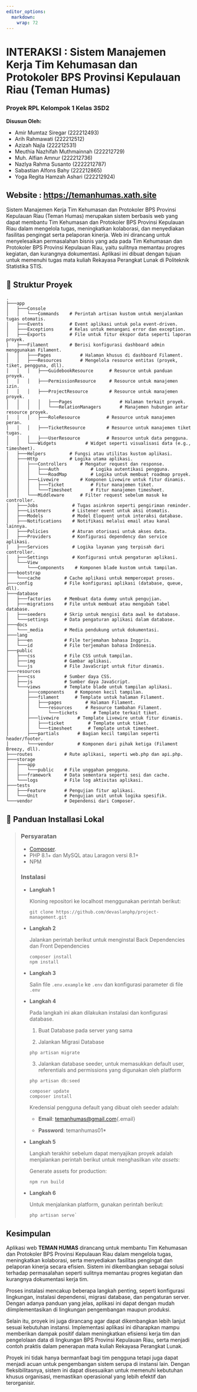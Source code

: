 ```yaml
---
editor_options: 
  markdown: 
    wrap: 72
---
```


# INTERAKSI : Sistem Manajemen Kerja Tim Kehumasan dan Protokoler BPS Provinsi Kepulauan Riau (Teman Humas)

### Proyek RPL Kelompok 1 Kelas 3SD2

**Disusun Oleh:** 
- Amir Mumtaz Siregar (222212493) 
- Arih Rahmawati (222212512) 
- Azizah Najla (222212531) 
- Meuthia Nazhifah Muthmainnah (222212729) 
- Muh. Alfian Amnur (222212736) 
- Nazlya Rahma Susanto (2222212787) 
- Sabastian Alfons Bahy (222212865) 
- Yoga Regita Hamzah Ashari (222212924)

## Website : <https://temanhumas.xath.site>

Sistem Manajemen Kerja Tim Kehumasan dan Protokoler BPS Provinsi
Kepulauan Riau (Teman Humas) merupakan sistem berbasis web yang dapat
membantu Tim Kehumasan dan Protokoler BPS Provinsi Kepulauan Riau dalam
mengelola tugas, meningkatkan kolaborasi, dan menyediakan fasilitas
pengingat serta pelaporan kinerja. Web ini dirancang untuk menyelesaikan
permasalahan bisnis yang ada pada Tim Kehumasan dan Protokoler BPS
Provinsi Kepulauan Riau, yaitu sulitnya memantau progres kegiatan, dan
kurangnya dokumentasi. Aplikasi ini dibuat dengan tujuan untuk memenuhi
tugas mata kuliah Rekayasa Perangkat Lunak di Politeknik Statistika
STIS.

## 📁 Struktur Proyek

``` tree
.
├───app
│   ├───Console
│   │   └───Commands    # Perintah artisan kustom untuk menjalankan tugas otomatis.
│   ├───Events          # Event aplikasi untuk pola event-driven.
│   ├───Exceptions      # Kelas untuk menangani error dan exception.
│   ├───Exports         # File untuk fitur ekspor data seperti laporan proyek.
│   ├───Filament        # Berisi konfigurasi dashboard admin menggunakan Filament.
│   │   ├───Pages           # Halaman khusus di dashboard Filament.
│   │   ├───Resources       # Mengelola resource entitas (proyek, tiket, pengguna, dll).
│   │   │   ├───GuidebookResource      # Resource untuk panduan proyek.
│   │   │   ├───PermissionResource     # Resource untuk manajemen izin.
│   │   │   ├───ProjectResource        # Resource untuk manajemen proyek.
│   │   │   │   ├───Pages                  # Halaman terkait proyek.
│   │   │   │   └───RelationManagers       # Manajemen hubungan antar resource proyek.
│   │   │   ├───RoleResource          # Resource untuk manajemen peran.
│   │   │   ├───TicketResource        # Resource untuk manajemen tiket tugas.
│   │   │   ├───UserResource          # Resource untuk data pengguna.
│   │   └───Widgets           # Widget seperti visualisasi data (e.g., timesheet).
│   ├───Helpers         # Fungsi atau utilitas kustom aplikasi.
│   ├───Http            # Logika utama aplikasi.
│   │   ├───Controllers     # Mengatur request dan response.
│   │   │   ├───Auth            # Logika autentikasi pengguna.
│   │   │   └───RoadMap         # Logika untuk membuat roadmap proyek.
│   │   ├───Livewire        # Komponen Livewire untuk fitur dinamis.
│   │   │   ├───Ticket          # Fitur manajemen tiket.
│   │   │   └───Timesheet       # Fitur manajemen timesheet.
│   │   └───Middleware      # Filter request sebelum masuk ke controller.
│   ├───Jobs             # Tugas asinkron seperti pengiriman reminder.
│   ├───Listeners        # Listener event untuk aksi otomatis.
│   ├───Models           # Model Eloquent untuk interaksi database.
│   ├───Notifications    # Notifikasi melalui email atau kanal lainnya.
│   ├───Policies         # Aturan otorisasi untuk akses data.
│   ├───Providers        # Konfigurasi dependency dan service aplikasi.
│   ├───Services         # Logika layanan yang terpisah dari controller.
│   ├───Settings         # Konfigurasi untuk pengaturan aplikasi.
│   └───View
│       └───Components    # Komponen blade kustom untuk tampilan.
├───bootstrap
│   └───cache         # Cache aplikasi untuk mempercepat proses.
├───config            # File konfigurasi aplikasi (database, queue, dll).
├───database
│   ├───factories     # Membuat data dummy untuk pengujian.
│   ├───migrations    # File untuk membuat atau mengubah tabel database.
│   ├───seeders       # Skrip untuk mengisi data awal ke database.
│   └───settings      # Data pengaturan aplikasi dalam database.
├───docs
│   └───_media        # Media pendukung untuk dokumentasi.
├───lang
│   ├───en            # File terjemahan bahasa Inggris.
│   └───id            # File terjemahan bahasa Indonesia.
├───public
│   ├───css           # File CSS untuk tampilan.
│   ├───img           # Gambar aplikasi.
│   └───js            # File JavaScript untuk fitur dinamis.
├───resources
│   ├───css           # Sumber daya CSS.
│   ├───js            # Sumber daya JavaScript.
│   └───views         # Template blade untuk tampilan aplikasi.
│       ├───components    # Komponen kecil tampilan.
│       ├───filament      # Template untuk halaman Filament.
│       │   ├───pages         # Halaman Filament.
│       │   └───resources     # Resource tambahan Filament.
│       │       └───tickets      # Template terkait tiket.
│       ├───livewire       # Template Livewire untuk fitur dinamis.
│       │   ├───ticket         # Template untuk tiket.
│       │   └───timesheet      # Template untuk timesheet.
│       ├───partials       # Bagian kecil tampilan seperti header/footer.
│       └───vendor         # Komponen dari pihak ketiga (Filament Breezy, dll).
├───routes            # Rute aplikasi, seperti web.php dan api.php.
├───storage
│   ├───app
│   │   └───public    # File unggahan pengguna.
│   ├───framework     # Data sementara seperti sesi dan cache.
│   └───logs          # File log aktivitas aplikasi.
├───tests
│   ├───Feature       # Pengujian fitur aplikasi.
│   └───Unit          # Pengujian unit untuk logika spesifik.
└───vendor            # Dependensi dari Composer.
```

## 📃 Panduan Installasi Lokal

> ### Persyaratan
>
> -   [Composer](https://getcomposer.org/).
> -   PHP 8.1+ dan MySQL atau Laragon versi 8.1+
> -   NPM
>
> ### Instalasi
>
> -   **Langkah 1**
>
>     Kloning repositori ke localhost menggunakan perintah berikut:
>
>     ``` shell
>     git clone https://github.com/devaslanphp/project-management.git
>     ```
>
> -   **Langkah 2**
>
>     Jalankan perintah berikut untuk menginstal Back Dependencies dan
>     Front Dependencies
>
>     ``` shell
>     composer install
>     npm install
>     ```
>
> -   **Langkah 3**
>
>     Salin file `.env.example` ke `.env` dan konfigurasi parameter di
>     file `.env`
>
> -   **Langkah 4**
>
>     Pada langkah ini akan dilakukan instalasi dan konfigurasi
>     database.
>
>     1.  Buat Database pada server yang sama
>
>     2.  Jalankan Migrasi Database
>
>     ``` shell
>     php artisan migrate
>     ```
>
>     3.  Jalankan database seeder, untuk memasukkan default user,
>         referentials and permissions yang digunakan oleh platform
>
>     ``` shell
>     php artisan db:seed
>     ```
>
>     ``` shell
>     composer update
>     composer install
>     ```
>
>     Kredensial pengguna default yang dibuat oleh seeder adalah:
>
>     -   **Email**:
>         [temanhumas\@gmail.com](mailto:temanhumas@gmail.com){.email}
>
>     -   **Password**: temanhumas01*
>
> -   **Langkah 5**
>
>     Langkah terakhir sebelum dapat menyajikan proyek adalah
>     menjalankan perintah berikut untuk menghasilkan *vite assets*:
>
>     Generate assets for production:
>
>     ``` shell
>     npm run build
>     ```
>
> -   **Langkah 6**
>
>     Untuk menjalankan platform, gunakan perintah berikut:
>
>     ``` shell
>     php artisan serve`
>     ```

## Kesimpulan

Aplikasi web **TEMAN HUMAS** dirancang untuk membantu Tim Kehumasan dan
Protokoler BPS Provinsi Kepulauan Riau dalam mengelola tugas,
meningkatkan kolaborasi, serta menyediakan fasilitas pengingat dan
pelaporan kinerja secara efisien. Sistem ini dikembangkan sebagai solusi
terhadap permasalahan seperti sulitnya memantau progres kegiatan dan
kurangnya dokumentasi kerja tim.

Proses instalasi mencakup beberapa langkah penting, seperti konfigurasi
lingkungan, instalasi dependensi, migrasi database, dan pengaturan
server. Dengan adanya panduan yang jelas, aplikasi ini dapat dengan
mudah diimplementasikan di lingkungan pengembangan maupun produksi.

Selain itu, proyek ini juga dirancang agar dapat dikembangkan lebih
lanjut sesuai kebutuhan instansi. Implementasi aplikasi ini diharapkan
mampu memberikan dampak positif dalam meningkatkan efisiensi kerja tim
dan pengelolaan data di lingkungan BPS Provinsi Kepulauan Riau, serta
menjadi contoh praktis dalam penerapan mata kuliah Rekayasa Perangkat
Lunak.

Proyek ini tidak hanya bermanfaat bagi tim pengguna tetapi juga dapat
menjadi acuan untuk pengembangan sistem serupa di instansi lain. Dengan
fleksibilitasnya, sistem ini dapat disesuaikan untuk memenuhi kebutuhan
khusus organisasi, memastikan operasional yang lebih efektif dan
terorganisir.
